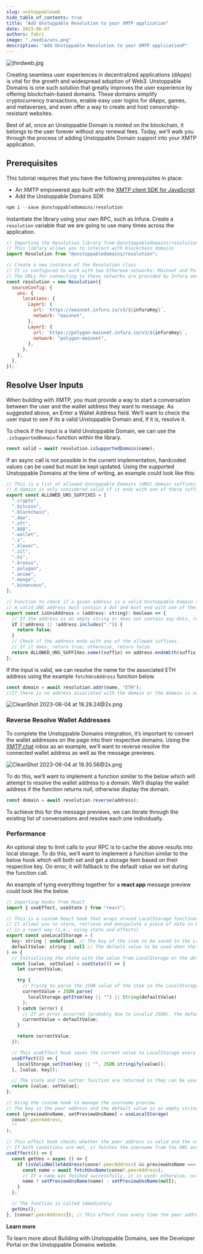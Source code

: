 ```yaml
---
slug: unstoppableweb
hide_table_of_contents: true
title: "Add Unstoppable Resolution to your XMTP application"
date: 2023-06-07
authors: fabri
image: "./media/uns.png"
description: "Add Unstoppable Resolution to your XMTP applicationP"
---
```


![thirdweb.jpg](./media/uns.png)

Creating seamless user experiences in decentralized applications (dApps) is vital for the growth and widespread adoption of Web3. Unstoppable Domains is one such solution that greatly improves the user experience by offering blockchain-based domains. These domains simplify cryptocurrency transactions, enable easy user logins for dApps, games, and metaverses, and even offer a way to create and host censorship-resistant websites.

Best of all, once an Unstoppable Domain is minted on the blockchain, it belongs to the user forever without any renewal fees. Today, we'll walk you through the process of adding Unstoppable Domain support into your XMTP application.

<!--truncate-->

## **Prerequisites[](https://xmtp.org/docs/client-sdk/javascript/tutorials/build-key-xmtp-chat-features-in-a-lens-app#prerequisites)**

This tutorial requires that you have the following prerequisites in place:

- An XMTP empowered app built with the [XMTP client SDK for JavaScript](https://github.com/xmtp/xmtp-js)
- Add the Unstoppable Domains SDK

```jsx
npm i --save @unstoppabledomains/resolution
```

Instantiate the library using your own RPC, such as Infura. Create a `resolution` variable that we are going to use many times across the application.

```jsx
// Importing the Resolution library from @unstoppabledomains/resolution
// This library allows you to interact with blockchain domains
import Resolution from "@unstoppabledomains/resolution";

// Create a new instance of the Resolution class
// It is configured to work with two Ethereum networks: Mainnet and Polygon Mainnet.
// The URLs for connecting to these networks are provided by Infura and are secured using the infuraKey.
const resolution = new Resolution({
  sourceConfig: {
    uns: {
      locations: {
        Layer1: {
          url: `https://mainnet.infura.io/v3/${infuraKey}`,
          network: "mainnet",
        },
        Layer2: {
          url: `https://polygon-mainnet.infura.io/v3/${infuraKey}`,
          network: "polygon-mainnet",
        },
      },
    },
  },
});
```

## **Resolve User Inputs[](https://xmtp.org/docs/client-sdk/javascript/tutorials/build-key-xmtp-chat-features-in-a-lens-app#filter-for-lens-conversations-and-display-message-previews)**

When building with XMTP, you must provide a way to start a conversation between the user and the wallet address they want to message. As suggested above, an Enter a Wallet Address field. We’ll want to check the user input to see if its a valid Unstoppable Domain and, if it is, resolve it.

To check if the input is a Valid Unstoppable Domain, we can use the `.isSupportedDomain` function within the library.

```jsx
const valid = await resolution.isSupportedDomain(name);
```

If an async call is not possible in the current implementation, hardcoded values can be used but must be kept updated. Using the supported Unstoppable Domains at the time of writing, an example could look like this:

```jsx
// This is a list of allowed Unstoppable Domains (UNS) domain suffixes.
// A domain is only considered valid if it ends with one of these suffixes.
export const ALLOWED_UNS_SUFFIXES = [
  ".crypto",
  ".bitcoin",
  ".blockchain",
  ".dao",
  ".nft",
  ".888",
  ".wallet",
  ".x",
  ".klever",
  ".zil",
  ".hi",
  ".kresus",
  ".polygon",
  ".anime",
  ".manga",
  ".binanceus",
];

// Function to check if a given address is a valid Unstoppable Domain (UNS) address.
// A valid UNS address must contain a dot and must end with one of the allowed suffixes.
export const isUnsAddress = (address: string): boolean => {
  // If the address is an empty string or does not contain any dots, return false immediately.
  if (!address || !address.includes(".")) {
    return false;
  }
  // Check if the address ends with any of the allowed suffixes.
  // If it does, return true; otherwise, return false.
  return ALLOWED_UNS_SUFFIXes.some((suffix) => address.endsWith(suffix));
};
```

If the input is valid, we can resolve the name for the associated ETH address using the example `fetchUnsAddress` function below.

```jsx
const domain = await resolution.addr(name, "ETH");
//If there is no address associated with the domain or the domain is not valid, the above functions will return null or false respectively.
```

![CleanShot 2023-06-04 at 19.29.24@2x.png](./media/uns-img1.png)

### Reverse Resolve Wallet Addresses

To complete the Unstoppable Domains integration, it’s important to convert the wallet addresses on the page into their respective domains. Using the [XMTP.chat](https://xmtp.chat/inbox) inbox as an example, we’ll want to reverse resolve the connected wallet address as well as the message previews.

![CleanShot 2023-06-04 at 19.30.56@2x.png](./media/uns-img2.png)

To do this, we’ll want to implement a function similar to the below which will attempt to resolve the wallet address to a domain. We’ll display the wallet address if the function returns null, otherwise display the domain.

```jsx
const domain = await resolution.reverse(address);
```

To achieve this for the message previews, we can iterate through the existing list of conversations and resolve each one individually.

### Performance

An optional step to limit calls to your RPC is to cache the above results into local storage. To do this, we’ll want to implement a function similar to the below hook which will both set and get a storage item based on their respective key. On error, it will fallback to the default value we set during the function call.

An example of tying everything together for a **react app** message preview could look like the below.

```jsx
// Importing hooks from React
import { useEffect, useState } from "react";

// This is a custom React hook that wraps around LocalStorage functionalities
// It allows you to store, retrieve and manipulate a piece of data in LocalStorage
// in a react way (i.e., using state and effects)
export const useLocalStorage = (
  key: string | undefined, // The key of the item to be saved in the LocalStorage
  defaultValue: string | null // The default value to be used when the value of the given key is not found
) => {
  // Initializing the state with the value from LocalStorage or the default value
  const [value, setValue] = useState(() => {
    let currentValue;

    try {
      // Trying to parse the JSON value of the item in the LocalStorage
      currentValue = JSON.parse(
        localStorage.getItem(key || "") || String(defaultValue)
      );
    } catch (error) {
      // If an error occurred (probably due to invalid JSON), the default value is used
      currentValue = defaultValue;
    }

    return currentValue;
  });

  // This useEffect hook saves the current value to LocalStorage every time it changes
  useEffect(() => {
    localStorage.setItem(key || "", JSON.stringify(value));
  }, [value, key]);

  // The state and the setter function are returned so they can be used by the caller
  return [value, setValue];
};

// Using the custom hook to manage the username preview
// The key is the peer address and the default value is an empty string
const [previewUnsName, setPreviewUnsName] = useLocalStorage(
  convo?.peerAddress,
  ""
);

// This effect hook checks whether the peer address is valid and the username preview is empty
// If both conditions are met, it fetches the username from the UNS and sets it
useEffect(() => {
  const getUns = async () => {
    if (isValidWalletAddress(convo?.peerAddress) && previewUnsName === "") {
      const name = await fetchUnsName(convo?.peerAddress);
      // If a name was fetched successfully, it is used; otherwise, null is set
      name ? setPreviewUnsName(name) : setPreviewUnsName(null);
    }
  };

  // The function is called immediately
  getUns();
}, [convo?.peerAddress]); // This effect runs every time the peer address changes
```

**Learn more**

To learn more about Building with Unstoppable Domains, see the Developer Portal on the Unstoppable Domains website.
